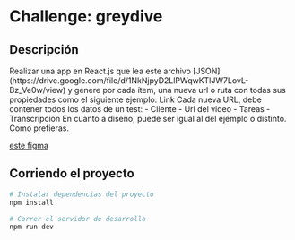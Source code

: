 # Challenge: greydive

<h2>Descripción</h2>
Realizar una app en React.js que lea este archivo [JSON](https://drive.google.com/file/d/1NkNjpyD2LlPWqwKTlJW7LovL-Bz_Ve0w/view) y
genere por cada ítem, una nueva url o ruta con todas sus
propiedades como el siguiente ejemplo:
Link
Cada nueva URL, debe contener todos los datos de un test:
- Cliente
- Url del video
- Tareas
- Transcripción
En cuanto a diseño, puede ser igual al del ejemplo o
distinto. Como prefieras.

 [este figma](https://www.figma.com/file/BYjaSbdPyhEL0ucneDlIQ0/Dev-Challenge?node-id=1%3A218)

## Corriendo el proyecto
```bash
# Instalar dependencias del proyecto
npm install

# Correr el servidor de desarrollo
npm run dev
```
